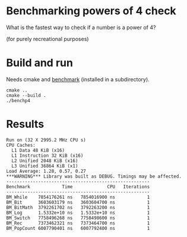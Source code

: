 # Benchmarking powers of 4 check
What is the fastest way to check if a number is a power of 4?

(for purely recreational purposes)

# Build and run
Needs cmake and [benchmark](https://github.com/google/benchmark) (installed in  a subdirectory).
```
cmake ..
cmake --build .
./benchp4
```
# Results
```
Run on (32 X 2995.2 MHz CPU s)
CPU Caches:
  L1 Data 48 KiB (x16)
  L1 Instruction 32 KiB (x16)
  L2 Unified 2048 KiB (x16)
  L3 Unified 36864 KiB (x1)
Load Average: 1.28, 0.57, 0.27
***WARNING*** Library was built as DEBUG. Timings may be affected.
------------------------------------------------------
Benchmark            Time             CPU   Iterations
------------------------------------------------------
BM_While    7854176261 ns   7854016900 ns            1
BM_Bit      3603603179 ns   3603604700 ns            1
BM_BitMath  3792261702 ns   3792263200 ns            1
BM_Log      1.5332e+10 ns   1.5332e+10 ns            1
BM_Switch   7758496268 ns   7758498600 ns            1
BM_Rec      7373462321 ns   7373464700 ns            1
BM_PopCount 6007790401 ns   6007792400 ns            1
```